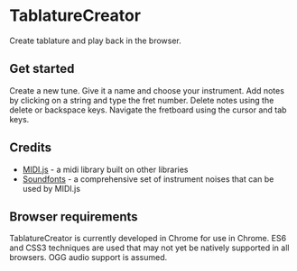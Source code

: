 # TablatureCreator
Create tablature and play back in the browser.

## Get started
Create a new tune. Give it a name and choose your instrument.
Add notes by clicking on a string and type the fret number.
Delete notes using the delete or backspace keys.
Navigate the fretboard using the cursor and tab keys.

## Credits
* [MIDI.js](https://github.com/mudcube/MIDI.js) - a midi library built on other libraries
* [Soundfonts](https://github.com/gleitz/midi-js-soundfonts) - a comprehensive set of instrument noises that can be used by MIDI.js

## Browser requirements
TablatureCreator is currently developed in Chrome for use in Chrome.
ES6 and CSS3 techniques are used that may not yet be natively supported in all browsers.
OGG audio support is assumed.
